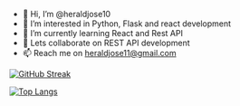 - 👋 Hi, I’m @heraldjose10
- 👀 I’m interested in Python, Flask and react development
- 🌱 I’m currently learning React and Rest API
- 💞️ Lets collaborate on REST API development
- 📫 Reach me on heraldjose11@gmail.com

[![GitHub Streak](http://github-readme-streak-stats.herokuapp.com?user=heraldjose10&theme=blue-green&hide_border=true&date_format=M%20j%5B%2C%20Y%5D)](https://git.io/streak-stats)

[![Top Langs](https://github-readme-stats.vercel.app/api/top-langs/?username=heraldjose10&layout=compact&theme=vision-friendly-dark)](https://github.com/heraldjose10/github-readme-stats)

<!---
heraldjose10/heraldjose10 is a ✨ special ✨ repository because its `README.md` (this file) appears on your GitHub profile.
You can click the Preview link to take a look at your changes.
--->
